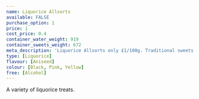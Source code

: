 ```yaml
---
name: Liquorice Allsorts
available: FALSE
purchase_option: 1
price: 1
cost_price: 0.4
container_water_weight: 919
container_sweets_weight: 672
meta_description: 'Liquorice Allsorts only £1/100g. Traditional sweets and more at Humbugs Confectionery Store. Specialists in satisfying your sweet tooth!'
type: [Liquorice]
flavour: [Aniseed]
colour: [Black, Pink, Yellow]
free: [Alcohol]
---
```

A variety of liquorice treats.